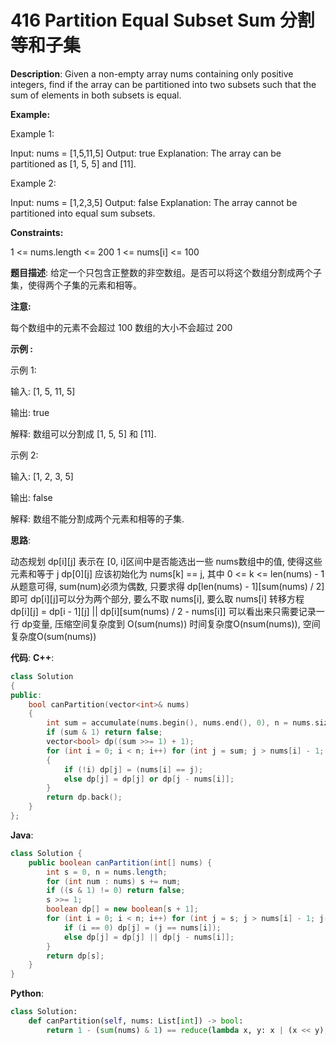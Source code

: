 # 416 Partition Equal Subset Sum 分割等和子集

__Description__:
Given a non-empty array nums containing only positive integers, find if the array can be partitioned into two subsets such that the sum of elements in both subsets is equal.

__Example:__

Example 1:

Input: nums = [1,5,11,5]
Output: true
Explanation: The array can be partitioned as [1, 5, 5] and [11].

Example 2:

Input: nums = [1,2,3,5]
Output: false
Explanation: The array cannot be partitioned into equal sum subsets.

__Constraints:__

1 <= nums.length <= 200
1 <= nums[i] <= 100

__题目描述__:
给定一个只包含正整数的非空数组。是否可以将这个数组分割成两个子集，使得两个子集的元素和相等。

__注意:__

每个数组中的元素不会超过 100
数组的大小不会超过 200

__示例 :__

示例 1:

输入: [1, 5, 11, 5]

输出: true

解释: 数组可以分割成 [1, 5, 5] 和 [11].

示例 2:

输入: [1, 2, 3, 5]

输出: false

解释: 数组不能分割成两个元素和相等的子集.

__思路__:

动态规划
dp[i][j] 表示在 [0, i]区间中是否能选出一些 nums数组中的值, 使得这些元素和等于 j
dp[0][j] 应该初始化为 nums[k] == j, 其中 0 <= k <= len(nums) - 1
从题意可得, sum(num)必须为偶数, 只要求得 dp[len(nums) - 1][sum(nums) / 2]即可
dp[i][j]可以分为两个部分, 要么不取 nums[i], 要么取 nums[i]
转移方程 dp[i][j] = dp[i - 1][j] || dp[i][sum(nums) / 2 - nums[i]]
可以看出来只需要记录一行 dp变量, 压缩空间复杂度到 O(sum(nums))
时间复杂度O(nsum(nums)), 空间复杂度O(sum(nums))

__代码__:
__C++__:

```C++
class Solution 
{
public:
    bool canPartition(vector<int>& nums) 
    {
        int sum = accumulate(nums.begin(), nums.end(), 0), n = nums.size();
        if (sum & 1) return false;
        vector<bool> dp((sum >>= 1) + 1);
        for (int i = 0; i < n; i++) for (int j = sum; j > nums[i] - 1; j--)
        {
            if (!i) dp[j] = (nums[i] == j);
            else dp[j] = dp[j] or dp[j - nums[i]];
        }
        return dp.back();
    }
};
```

__Java__:

```Java
class Solution {
    public boolean canPartition(int[] nums) {
        int s = 0, n = nums.length;
        for (int num : nums) s += num;
        if ((s & 1) != 0) return false;
        s >>= 1;
        boolean dp[] = new boolean[s + 1];
        for (int i = 0; i < n; i++) for (int j = s; j > nums[i] - 1; j--) {
            if (i == 0) dp[j] = (j == nums[i]);
            else dp[j] = dp[j] || dp[j - nums[i]];
        }
        return dp[s];
    }
}
```

__Python__:

```Python
class Solution:
    def canPartition(self, nums: List[int]) -> bool:
        return 1 - (sum(nums) & 1) == reduce(lambda x, y: x | (x << y), nums, 1) >> (sum(nums) >> 1) & 1
```
